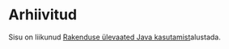 <properties 
    pageTitle="arhiivitud" 
    description="arhiivitud sisu" 
    services="application-insights" 
    documentationCenter=""
    authors="alancameronwills" 
    manager="douge"/>

<tags 
    ms.service="application-insights" 
    ms.workload="tbd" 
    ms.tgt_pltfrm="ibiza" 
    ms.devlang="na" 
    ms.topic="article" 
    ms.date="03/01/2016" 
    ms.author="awills"/>
 
# <a name="archived"></a>Arhiivitud

Sisu on liikunud [Rakenduse ülevaated Java kasutamist](app-insights-java-get-started.md)alustada.
 